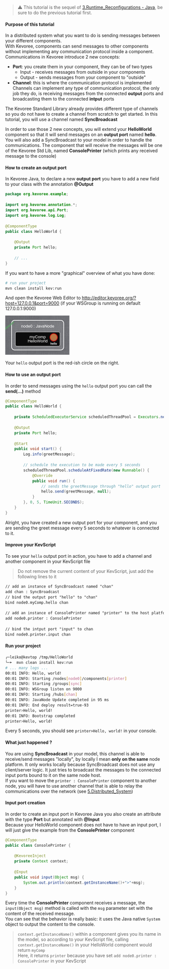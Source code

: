 > :warning: This tutorial is the sequel of [3.Runtime_Reconfigurations - Java](https://github.com/HEADS-project/training/tree/master/2.Kevoree_Basics/3.Runtime_Reconfigurations/java), be sure to do the previous tutorial first.

#### Purpose of this tutorial
In a distributed system what you want to do is sending messages between your different components.  
With Kevoree, components can send messages to other components without implementing any communication protocol inside a component.  
Communications in Kevoree introduce 2 new concepts:
  - **Port**: you create them in your component, they can be of two types
    - Input - receives messages from outside in your components
    - Output - sends messages from your component to "outside"
  - **Channel**: this is where the communication protocol is implemented  
    Channels can implement any type of communication protocol, the only job they do, is receiving messages from the connected **output** ports and broadcasting them to the connected **intput** ports

The Kevoree Standard Library already provides different type of channels so you do not have to create a channel from scratch to get started.
In this tutorial, you will use a channel named **SyncBroadcast**  

In order to use those 2 new concepts, you will extend your **HelloWorld** component so that it will send messages on an **output port** named **hello**.
You will also add a SyncBroadcast to your model in order to handle the communications.
The component that will receive the messages will be one of the Kevoree Std Lib, named **ConsolePrinter** (which prints any received message to the console)

#### How to create an output port
In Kevoree Java, to declare a new **output port** you have to add a new field to your class with the annotation **@Output**

```java
package org.kevoree.example;

import org.kevoree.annotation.*;
import org.kevoree.api.Port;
import org.kevoree.log.Log;

@ComponentType
public class HelloWorld {

    @Output
    private Port hello;

    // ...
}

```

If you want to have a more "graphical" overview of what you have done:  
```sh
# run your project
mvn clean install kev:run
```
And open the Kevoree Web Editor to http://editor.kevoree.org/?host=127.0.0.1&port=9000 (if your WSGroup is running on default 127.0.0.1:9000)  

![Hello Output Port](.readme/hello_output_port.png)  

Your `hello` output port is the red-ish circle on the right.

#### How to use an output port
In order to send messages using the `hello` output port you can call the **send(...)** method

```java
@ComponentType
public class HelloWorld {

    private ScheduledExecutorService scheduledThreadPool = Executors.newScheduledThreadPool(1);

    @Output
    private Port hello;

    @Start
    public void start() {
        Log.info(greetMessage);

        // schedule the execution to be made every 5 seconds
        scheduledThreadPool.scheduleAtFixedRate(new Runnable() {
            @Override
            public void run() {
                // sends the greetMessage through "hello" output port
                hello.send(greetMessage, null);
            }
        }, 0, 5, TimeUnit.SECONDS);
    }
}
```

Alright, you have created a new output port for your component,
and you are sending the greet message every 5 seconds to whatever is connected to it.

#### Improve your KevScript
To see your `hello` output port in action, you have to add a channel and another component in your KevScript file

> Do not remove the current content of your KevScript, just add the following lines to it

```txt
// add an instance of SyncBroadcast named "chan"
add chan : SyncBroadcast
// bind the output port "hello" to "chan"
bind node0.myComp.hello chan

// add an instance of ConsolePrinter named "printer" to the host platform
add node0.printer : ConsolePrinter

// bind the intput port "input" to chan
bind node0.printer.input chan
```

#### Run your project
```sh
╭─leiko@kevtop /tmp/HelloWorld
╰─➤  mvn clean install kev:run
# ... many logs ...
00:01 INFO: Hello, world!
00:01 INFO: Starting /nodes[node0]/components[printer]
00:01 INFO: Starting /groups[sync]
00:01 INFO: WSGroup listen on 9000
00:01 INFO: Starting /hubs[chan]
00:01 INFO: JavaNode Update completed in 95 ms
00:01 INFO: End deploy result=true-93
printer>Hello, world!
00:01 INFO: Bootstrap completed
printer>Hello, world!
```

Every 5 seconds, you should see `printer>Hello, world!` in your console.

#### What just happened ?
You are using **SyncBroadcast** in your model, this channel is able to receive/send messages "locally", by locally I mean **only on the same** node platform.
It only works locally because SyncBroadcast does not use any client/server logic. It just tries to broadcast the messages to the connected input ports bound to it on the same node host.  
If you want to move the `printer : ConsolePrinter` component to another node, you will have to use another channel that is able to relay the communications over the network (see [5.Distributed_System](https://github.com/HEADS-project/training/tree/master/2.Kevoree_Basics/5.Distributed_System))  

#### Input port creation
In order to create an input port in Kevoree Java you also create an attribute with the type **Port** but annotated with **@Input**  
Because your HelloWorld component does not have to have an input port, I will just give the example from the **ConsolePrinter** component

```java
@ComponentType
public class ConsolePrinter {

    @KevoreeInject
    private Context context;

    @Input
    public void input(Object msg) {
        System.out.println(context.getInstanceName()+">"+msg);
    }
}
```

Every time the **ConsolePrinter** component receives a message, the `input(Object msg)` method is called with the `msg` parameter set with the content of the received message.  
You can see that the behavior is really basic: it uses the Java native `System` object to output the content to the console.

> `context.getInstanceName()` within a component gives you its name in the model, so according to your KevScript file, calling `context.getInstanceName()` in your HelloWorld component would return `myComp`  
> Here, it returns `printer` because you have set `add node0.printer : ConsolePrinter` in your KevScript

